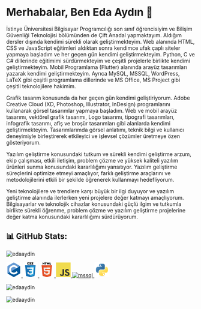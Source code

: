 # Merhabalar, Ben Eda Aydın 👋

İstinye Üniversitesi Bilgisayar Programcılığı son sınıf öğrencisiyim ve Bilişim Güvenliği Teknolojisi bölümünden de Çift Anadal yapmaktayım. Aldığım dersler dışında kendimi sürekli olarak geliştirmekteyim. Web alanında HTML, CSS ve JavaScript eğitimleri aldıktan sonra kendimce ufak çaplı siteler yapmaya başladım ve her geçen gün kendimi geliştirmekteyim. Python, C ve C# dillerinde eğitimimi sürdürmekteyim ve çeşitli projelerle birlikte kendimi geliştirmekteyim. Mobil Programlama (Flutter) alanında arayüz tasarımları yazarak kendimi geliştirmekteyim. Ayrıca MySQL, MSSQL, WordPress, LaTeX gibi çeşitli programlama dillerinde ve MS Office, MS Project gibi çeşitli teknolojilere hakimim.

Grafik tasarım konusunda da her geçen gün kendimi geliştiriyorum. Adobe Creative Cloud (XD, Photoshop, Illustrator, InDesign) programlarını kullanarak görsel tasarımlar yapmaya başladım. Web ve mobil arayüz tasarımı, vektörel grafik tasarımı, Logo tasarımı, tipografi tasarımları, infografik tasarımı, afiş ve broşür tasarımları gibi alanlarda kendimi geliştirmekteyim. Tasarımlarımda görsel anlatımı, teknik bilgi ve kullanıcı deneyimiyle birleştirerek etkileyici ve işlevsel çözümler üretmeye özen gösteriyorum.

Yazılım geliştirme konusundaki tutkum ve sürekli kendimi geliştirme arzum, ekip çalışması, etkili iletişim, problem çözme ve yüksek kaliteli yazılım ürünleri sunma konusundaki kararlılığımı yansıtıyor. Yazılım geliştirme süreçlerini optimize etmeyi amaçlıyor, farklı geliştirme araçlarını ve metodolojilerini etkili bir şekilde öğrenerek kullanmayı hedefliyorum.

Yeni teknolojilere ve trendlere karşı büyük bir ilgi duyuyor ve yazılım geliştirme alanında ilerlerken yeni projelere değer katmayı amaçlıyorum. Bilgisayarlar ve teknolojik cihazlar konusundaki güçlü ilgim ve tutkumla birlikte sürekli öğrenme, problem çözme ve yazılım geliştirme projelerine değer katma konusundaki kararlılığımı sürdürüyorum.
## 📊 GitHub Stats:

<p align="left"> <img src="https://komarev.com/ghpvc/?username=edaaydin&label=Profile%20views&color=0e75b6&style=flat" alt="edaaydin" /> </p>

<p align="left"> <a href="https://www.cprogramming.com/" target="_blank" rel="noreferrer"> <img src="https://raw.githubusercontent.com/devicons/devicon/master/icons/c/c-original.svg" alt="c" width="40" height="40"/> </a> <a href="https://www.w3schools.com/css/" target="_blank" rel="noreferrer"> <img src="https://raw.githubusercontent.com/devicons/devicon/master/icons/css3/css3-original-wordmark.svg" alt="css3" width="40" height="40"/> </a> <a href="https://www.w3.org/html/" target="_blank" rel="noreferrer"> <img src="https://raw.githubusercontent.com/devicons/devicon/master/icons/html5/html5-original-wordmark.svg" alt="html5" width="40" height="40"/> </a> <a href="https://developer.mozilla.org/en-US/docs/Web/JavaScript" target="_blank" rel="noreferrer"> <img src="https://raw.githubusercontent.com/devicons/devicon/master/icons/javascript/javascript-original.svg" alt="javascript" width="40" height="40"/> </a> <a href="https://www.microsoft.com/en-us/sql-server" target="_blank" rel="noreferrer"> <img src="https://www.svgrepo.com/show/303229/microsoft-sql-server-logo.svg" alt="mssql" width="40" height="40"/> </a> <a href="https://www.python.org" target="_blank" rel="noreferrer"> <img src="https://raw.githubusercontent.com/devicons/devicon/master/icons/python/python-original.svg" alt="python" width="40" height="40"/> </a> </p>

<p><img align="center" src="https://github-readme-stats.vercel.app/api/top-langs?username=edaaydin&show_icons=true&locale=en&layout=compact" alt="edaaydin" /></p>

<p><img align="center" src="https://github-readme-streak-stats.herokuapp.com/?user=edaaydin&" alt="edaaydin" /></p>
